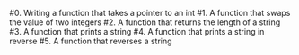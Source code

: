 #0. Writing a function that takes a pointer to an int
#1. A function that swaps the value of two integers
#2. A function that returns the length of a string
#3. A function that prints a string
#4. A function that prints a string in reverse
#5. A function that reverses a string
